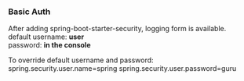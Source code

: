 ### Basic Auth

After adding spring-boot-starter-security, logging form is available.  
default username:    **user**  
password:            **in the console**

To override default username and password:
spring.security.user.name=spring
spring.security.user.password=guru